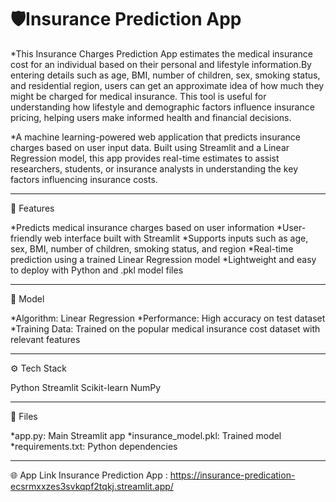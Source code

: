 # 🛡️Insurance Prediction App


  *This Insurance Charges Prediction App estimates the medical insurance cost for an individual based on their personal and lifestyle information.By entering details such as age, BMI, number of children, sex, smoking status, and residential region, users can get an approximate idea of how much they might be charged for medical insurance.
This tool is useful for understanding how lifestyle and demographic factors influence insurance pricing, helping users make informed health and financial decisions.

  *A machine learning-powered web application that predicts insurance charges based on user input data. Built using Streamlit and a Linear Regression model, this app provides real-time estimates to assist researchers, students, or insurance analysts in understanding the key factors influencing insurance costs.
  
---
🚀 Features

*Predicts medical insurance charges based on user information
*User-friendly web interface built with Streamlit
*Supports inputs such as age, sex, BMI, number of children, smoking status, and region
*Real-time prediction using a trained Linear Regression model
*Lightweight and easy to deploy with Python and .pkl model files

-----
🧠 Model

*Algorithm: Linear Regression 
*Performance: High accuracy on test dataset
*Training Data: Trained on the popular medical insurance cost dataset with relevant features

---
⚙️ Tech Stack

 Python
 Streamlit
 Scikit-learn
 NumPy
 
-----

📁 Files

*app.py: Main Streamlit app
*insurance_model.pkl: Trained model
*requirements.txt: Python dependencies

----
🌐 App Link
Insurance Prediction App : https://insurance-predication-ecsrmxxzes3svkqpf2tqkj.streamlit.app/
